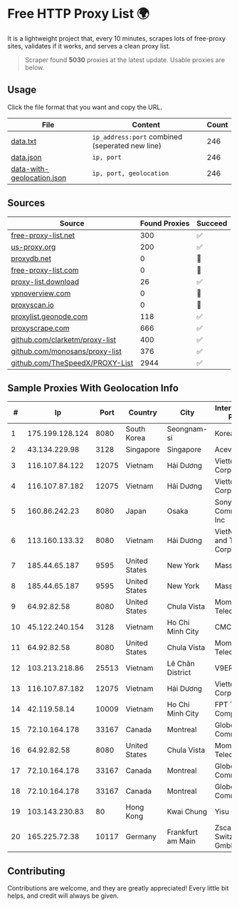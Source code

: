 
# Free HTTP Proxy List 🌍

It is a lightweight project that, every 10 minutes, scrapes lots of free-proxy sites, validates if it works, and serves a clean proxy list.


> Scraper found **5030** proxies at the latest update. Usable proxies are below.

## Usage

Click the file format that you want and copy the URL.


|File|Content|Count|
|----|-------|-----|
|[data.txt](https://raw.githubusercontent.com/themiralay/Proxy-List-World/master/data.txt)|`ip_address:port` combined (seperated new line)|246|
|[data.json](https://raw.githubusercontent.com/themiralay/Proxy-List-World/master/data.json)|`ip, port`|246|
|[data-with-geolocation.json](https://raw.githubusercontent.com/themiralay/Proxy-List-World/master/data-with-geolocation.json)|`ip, port, geolocation`|246|

## Sources

|Source|Found Proxies|Succeed|
|------|-------------|-------|
|[free-proxy-list.net](https://free-proxy-list.net)|300|✅|
|[us-proxy.org](https://www.us-proxy.org)|200|✅|
|[proxydb.net](http://proxydb.net)|0|🚫|
|[free-proxy-list.com](https://free-proxy-list.com/?page=&port=&type%5B%5D=http&type%5B%5D=https&up_time=0&search=Search)|0|🚫|
|[proxy-list.download](https://www.proxy-list.download/HTTP)|26|✅|
|[vpnoverview.com](https://vpnoverview.com/privacy/anonymous-browsing/free-proxy-servers)|0|🚫|
|[proxyscan.io](https://www.proxyscan.io)|0|🚫|
|[proxylist.geonode.com](https://proxylist.geonode.com/api/proxy-list?limit=300&page=1&sort_by=lastChecked&sort_type=desc&protocols=http,https)|118|✅|
|[proxyscrape.com](https://api.proxyscrape.com/v2/?request=displayproxies&protocol=http&timeout=10000&country=all&ssl=all&anonymity=all)|666|✅|
|[github.com/clarketm/proxy-list](https://raw.githubusercontent.com/clarketm/proxy-list/master/proxy-list-raw.txt)|400|✅|
|[github.com/monosans/proxy-list](https://raw.githubusercontent.com/monosans/proxy-list/main/proxies/http.txt)|376|✅|
|[github.com/TheSpeedX/PROXY-List](https://raw.githubusercontent.com/TheSpeedX/PROXY-List/master/http.txt)|2944|✅|


## Sample Proxies With Geolocation Info

|#|Ip|Port|Country|City|Internet Service Provider|
|-|--|----|-------|----|-------------------------|
|1|175.199.128.124|8080|South Korea|Seongnam-si|Korea Telecom|
|2|43.134.229.98|3128|Singapore|Singapore|Aceville Pte.ltd|
|3|116.107.84.122|12075|Vietnam|Hải Dương|Viettel Corporation|
|4|116.107.87.182|12075|Vietnam|Hải Dương|Viettel Corporation|
|5|160.86.242.23|8080|Japan|Osaka|Sony Network Communications Inc|
|6|113.160.133.32|8080|Vietnam|Hải Dương|VietNam Post and Telecom Corporation|
|7|185.44.65.187|9595|United States|New York|Massivegrid LTD|
|8|185.44.65.187|9595|United States|New York|Massivegrid LTD|
|9|64.92.82.58|8080|United States|Chula Vista|Momentum Telecom, Inc.|
|10|45.122.240.154|3128|Vietnam|Ho Chi Minh City|CMCTELECOM|
|11|64.92.82.58|8080|United States|Chula Vista|Momentum Telecom, Inc.|
|12|103.213.218.86|25513|Vietnam|Lê Chân District|V9ERP|
|13|116.107.87.182|12075|Vietnam|Hải Dương|Viettel Corporation|
|14|42.119.58.14|10009|Vietnam|Ho Chi Minh City|FPT Telecom Company|
|15|72.10.164.178|33167|Canada|Montreal|GloboTech Communications|
|16|64.92.82.58|8080|United States|Chula Vista|Momentum Telecom, Inc.|
|17|72.10.164.178|33167|Canada|Montreal|GloboTech Communications|
|18|72.10.164.178|33167|Canada|Montreal|GloboTech Communications|
|19|103.143.230.83|80|Hong Kong|Kwai Chung|Yisu Cloud LTD|
|20|165.225.72.38|10117|Germany|Frankfurt am Main|Zscaler Switzerland GmbH|



## Contributing

Contributions are welcome, and they are greatly appreciated! Every
little bit helps, and credit will always be given.

